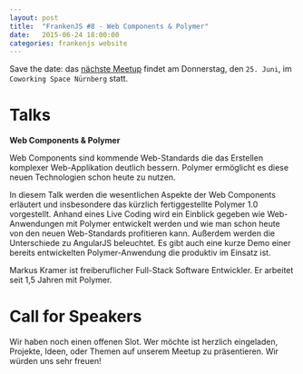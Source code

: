 ```yaml
---
layout: post
title:  "FrankenJS #8 - Web Components & Polymer"
date:   2015-06-24 18:00:00
categories: frankenjs website
---
```


Save the date: das [nächste Meetup][next-meetup] findet am Donnerstag, den `25. Juni`, im `Coworking Space Nürnberg` statt.

# Talks

**Web Components & Polymer**

Web Components sind kommende Web-Standards die das Erstellen komplexer Web-Applikation deutlich bessern. Polymer ermöglicht es diese neuen Technologien schon heute zu nutzen. 

In diesem Talk werden die wesentlichen Aspekte der Web Components erläutert und insbesondere das kürzlich fertiggestellte Polymer 1.0 vorgestellt. Anhand eines Live Coding wird ein Einblick gegeben wie Web-Anwendungen mit Polymer entwickelt werden und wie man schon heute von den neuen Web-Standards profitieren kann. Außerdem werden die Unterschiede zu AngularJS beleuchtet. Es gibt auch eine kurze Demo einer bereits entwickelten Polymer-Anwendung die produktiv im Einsatz ist. 

Markus Kramer ist freiberuflicher Full-Stack Software Entwickler. Er arbeitet seit 1,5 Jahren mit Polymer. 

# Call for Speakers

Wir haben noch einen offenen Slot. Wer möchte ist herzlich eingeladen, Projekte, Ideen, oder Themen auf unserem Meetup zu präsentieren. Wir würden uns sehr freuen!

[next-meetup]: http://www.meetup.com/de/FrankenJS/events/223362766/
